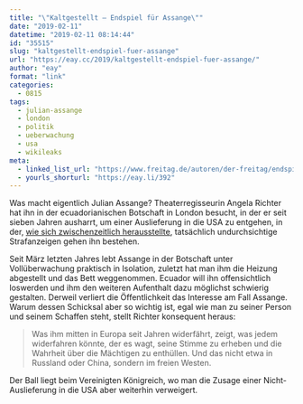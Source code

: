 ```yaml
---
title: "\"Kaltgestellt – Endspiel für Assange\""
date: "2019-02-11"
datetime: "2019-02-11 08:14:44"
id: "35515"
slug: "kaltgestellt-endspiel-fuer-assange"
url: "https://eay.cc/2019/kaltgestellt-endspiel-fuer-assange/"
author: "eay"
format: "link"
categories:
  - 0815
tags:
  - julian-assange
  - london
  - politik
  - ueberwachung
  - usa
  - wikileaks
meta:
  - linked_list_url: "https://www.freitag.de/autoren/der-freitag/endspiel-fuer-assange"
  - yourls_shorturl: "https://eay.li/392"
---
```


Was macht eigentlich Julian Assange? Theaterregisseurin Angela Richter hat ihn in der ecuadorianischen Botschaft in London besucht, in der er seit sieben Jahren ausharrt, um einer Auslieferung in die USA zu entgehen, in der, [wie sich zwischenzeitlich herausstellte](https://www.zeit.de/politik/ausland/2018-11/wikileaks-gruender-julian-assage-anklage-usa), tatsächlich undurchsichtige Strafanzeigen gehen ihn bestehen.

Seit März letzten Jahres lebt Assange in der Botschaft unter Vollüberwachung praktisch in Isolation, zuletzt hat man ihm die Heizung abgestellt und das Bett weggenommen. Ecuador will ihn offensichtlich loswerden und ihm den weiteren Aufenthalt dazu möglichst schwierig gestalten. Derweil verliert die Öffentlichkeit das Interesse am Fall Assange. Warum dessen Schicksal aber so wichtig ist, egal wie man zu seiner Person und seinem Schaffen steht, stellt Richter konsequent heraus:

> Was ihm mitten in Europa seit Jahren widerfährt, zeigt, was jedem widerfahren könnte, der es wagt, seine Stimme zu erheben und die Wahrheit über die Mächtigen zu enthüllen. Und das nicht etwa in Russland oder China, sondern im freien Westen.

Der Ball liegt beim Vereinigten Königreich, wo man die Zusage einer Nicht-Auslieferung in die USA aber weiterhin verweigert.
